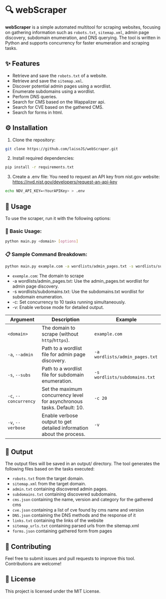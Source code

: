 # 🔍 webScraper

**webScraper** is a simple automated multitool for scraping websites, focusing on gathering information such as `robots.txt`, `sitemap.xml`, admin page discovery, subdomain enumeration, and DNS querying. The tool is written in Python and supports concurrency for faster enumeration and scraping tasks.

## ✨ Features
- Retrieve and save the `robots.txt` of a website.
- Retrieve and save the `sitemap.xml`.
- Discover potential admin pages using a wordlist.
- Enumerate subdomains using a wordlist.
- Perform DNS queries.
- Search for CMS based on the Wappalizer api.
- Search for CVE based on the gathered CMS.
- Search for forms in html.

## ⚙️ Installation
1. Clone the repository:
```bash
git clone https://github.com/laisoJS/webScraper.git
```
2. Install required dependencies:
```bash
pip install -r requirements.txt
```
3. Create a .env file:
You need to request an API key from nist.gov website:
https://nvd.nist.gov/developers/request-an-api-key
```bash
echo NDV_API_KEY=<YourAPIKey> > .env
```

## 🚀 Usage
To use the scraper, run it with the following options:
### 🔹 Basic Usage:
```bash
python main.py <domain> [options]
```
### 📋 Sample Command Breakdown:
```bash
python main.py example.com -a wordlists/admin_pages.txt -s wordlists/subdomains.txt -c 10 -v
```
- `exemple.com`: The domain to scrape
- -a wordlists/admin_pages.txt: Use the admin_pages.txt wordlist for admin page discovery.
- -s wordlists/subdomains.txt: Use the subdomains.txt wordlist for subdomain enumeration.
- -c: Set concurrency to 10 tasks running simultaneously.
- -v: Enable verbose mode for detailed output.

| Argument | Description | Example |
|--|--|--|
| `<domain>`| The domain to scrape (without `http`/`https`). | `example.com` |
| `-a`, `--admin` | Path to a wordlist file for admin page discovery. | `-a wordlists/admin_pages.txt` |
| `-s`, `--subs` | Path to a wordlist file for subdomain enumeration. | `-s wordlists/subdomains.txt` |
| `-c`, `--concurrency` | Set the maximum concurrency level for asynchronous tasks. Default: 10. | `-c 20` |
| `-v`, `--verbose` | Enable verbose output to get detailed information about the process. | `-v` |

## 📂 Output
The output files will be saved in an output/ directory. The tool generates the following files based on the tasks executed:

- `robots.txt` from the target domain.
- `sitemap.xml` from the target domain.
- `admin.txt` containing discovered admin pages.
- `subdomains.txt` containing discovered subdomains.
- `cms.json` containing the name, version and category for the gathered cms
- `cve.json` containing a list of cve found by cms name and version
- `DNS.json` containing the DNS methods and the response of it
- `links.txt` containing the links of the website
- `sitemap_urls.txt` containing parsed urls from the sitemap.xml
- `forms.json` containing gathered form from pages

## 🤝 Contributing
Feel free to submit issues and pull requests to improve this tool. Contributions are welcome!

## 📄 License
This project is licensed under the MIT License.
